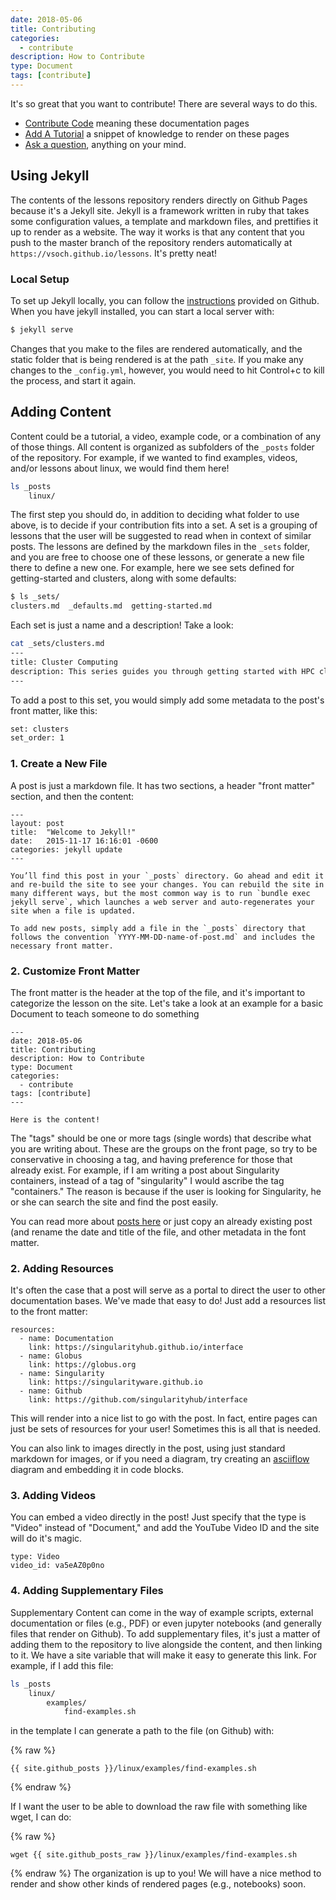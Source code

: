 ```yaml
---
date: 2018-05-06
title: Contributing
categories:
  - contribute
description: How to Contribute
type: Document
tags: [contribute]
---
```


It's so great that you want to contribute! There are several ways to do this.

 - [Contribute Code](https://www.github.com/vsoch/lessons) meaning these documentation pages
 - [Add A Tutorial](#add-a-tutorial) a snippet of knowledge to render on these pages
 - [Ask a question](https://www.github.com/vsoch/lessons/issues), anything on your mind.

## Using Jekyll
The contents of the lessons repository renders directly on Github Pages because
it's a Jekyll site. Jekyll is a framework written in ruby that takes some configuration
values, a template and markdown files, and prettifies it up to render as a website.
The way it works is that any content that you push to the master branch of the repository
renders automatically at `https://vsoch.github.io/lessons`. It's pretty neat!

### Local Setup
To set up Jekyll locally, you can follow the [instructions](https://help.github.com/articles/setting-up-your-github-pages-site-locally-with-jekyll/)
provided on Github. When you have jekyll installed, you can start a local server with:

```bash
$ jekyll serve
```

Changes that you make to the files are rendered automatically, and the static folder
that is being rendered is at the path `_site`. If you make any changes to the `_config.yml`,
however, you would need to hit Control+c to kill the process, and start it again.

## Adding Content
Content could be a tutorial, a video, example code, or a combination of any of those
things. All content is organized as subfolders of the `_posts` folder of the repository.
For example, if we wanted to find examples, videos, and/or lessons about linux, we
would find them here! 

```bash
ls _posts
    linux/
```

The first step you should do, in addition to deciding what folder to use above,
is to decide if your contribution fits into a set. A set is a grouping of lessons
that the user will be suggested to read when in context of similar posts. The
lessons are defined by the markdown files in the `_sets` folder, and you are free to choose
one of these lessons, or generate a new file there to define a new one. For example,
here we see sets defined for getting-started and clusters, along with some defaults:

```bash
$ ls _sets/
clusters.md  _defaults.md  getting-started.md
```

Each set is just a name and a description! Take a look:

```bash
cat _sets/clusters.md
---
title: Cluster Computing
description: This series guides you through getting started with HPC cluster computing.
---
```

To add a post to this set, you would simply add some metadata to the post's front 
matter, like this:

```bash
set: clusters
set_order: 1
```

### 1. Create a New File
A post is just a markdown file. It has two sections, a header "front matter"
section, and then the content:

```
---
layout: post
title:  "Welcome to Jekyll!"
date:   2015-11-17 16:16:01 -0600
categories: jekyll update
---

You’ll find this post in your `_posts` directory. Go ahead and edit it and re-build the site to see your changes. You can rebuild the site in many different ways, but the most common way is to run `bundle exec jekyll serve`, which launches a web server and auto-regenerates your site when a file is updated.

To add new posts, simply add a file in the `_posts` directory that follows the convention `YYYY-MM-DD-name-of-post.md` and includes the necessary front matter.
```

### 2. Customize Front Matter
The front matter is the header at the top of the file, and it's important to categorize the 
lesson on the site. Let's take a look at an example for a basic Document to teach
someone to do something

```
---
date: 2018-05-06
title: Contributing
description: How to Contribute
type: Document
categories:
  - contribute
tags: [contribute]
---

Here is the content!
```
The "tags" should be one or more tags (single words) that describe what you are writing about. These
are the groups on the front page, so try to be conservative in choosing a tag, and having preference
for those that already exist. For example, if I am writing a post about Singularity containers, instead of
a tag of "singularity" I would ascribe the tag "containers." The reason is because if the user is looking
for Singularity, he or she can search the site and find the post easily.

You can read more about [posts here](https://jekyllrb.com/docs/posts/) or just copy
an already existing post (and rename the date and title of the file, and other metadata
in the font matter.

### 2. Adding Resources
It's often the case that a post will serve as a portal to direct the user to other
documentation bases. We've made that easy to do! Just add a resources list to the 
front matter:

```
resources:
  - name: Documentation
    link: https://singularityhub.github.io/interface
  - name: Globus
    link: https://globus.org
  - name: Singularity
    link: https://singularityware.github.io
  - name: Github
    link: https://github.com/singularityhub/interface
```

This will render into a nice list to go with the post. In fact, entire pages can
just be sets of resources for your user! Sometimes this is all that is needed.

You can also link to images directly in the post, using just standard markdown for images, or
if you need a diagram, try creating an <a href="http://asciiflow.com/" target="_blank">asciiflow</a>
diagram and embedding it in code blocks.

### 3. Adding Videos
You can embed a video directly in the post! Just specify that the type is "Video"
instead of "Document," and add the YouTube Video ID and the site will do it's magic.

```
type: Video
video_id: va5eAZ0p0no
```

### 4. Adding Supplementary Files
Supplementary Content can come in the way of example scripts, external documentation
or files (e.g., PDF) or even jupyter notebooks (and generally files that render 
on Github). To add supplementary files, it's just a matter of adding them to the
repository to live alongside the content, and then linking to it. We have 
a site variable that will make it easy to generate this link. For example, if I add
this file:

```bash
ls _posts
    linux/
        examples/
            find-examples.sh
```

in the template I can generate a path to the file (on Github) with:

{% raw %}
```
{{ site.github_posts }}/linux/examples/find-examples.sh
```
{% endraw %}

If I want the user to be able to download the raw file with something like wget,
I can do:

{% raw %}
```
wget {{ site.github_posts_raw }}/linux/examples/find-examples.sh
```
{% endraw %}
The organization is up to you! We will have a nice method to render and show
other kinds of rendered pages (e.g., notebooks) soon.
